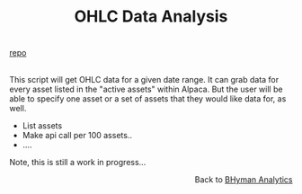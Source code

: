 
<h1>
    <p align="center">OHLC Data Analysis</p>
</h1>

<h1></h1>
<a href = "https://github.com/bhyman67/OHLC-Data">repo</a>
<br> </br>

This script will get OHLC data for a given date range. It can grab data for every asset listed in the "active assets" within Alpaca. But the user will be able to specify one asset or a set of assets that they would like data for, as well. 

- List assets
- Make api call per 100 assets..
- ….

Note, this is still a work in progress...

<p align="right">Back to <a href="https://bhyman67.github.io/">BHyman Analytics<a><p>